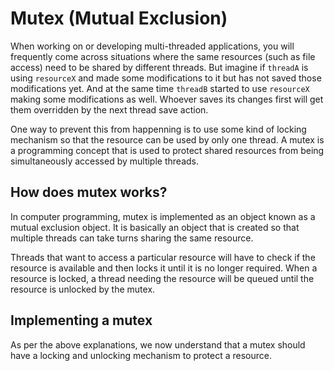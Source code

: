 # Mutex (Mutual Exclusion)

When working on or developing multi-threaded applications, you will frequently come across situations where the same resources (such as file access) need to be shared by different threads. But imagine if `threadA` is using `resourceX` and made some modifications to it but has not saved those modifications yet. And at the same time `threadB` started to use `resourceX` making some modifications as well. Whoever saves its changes first will get them overridden by the next thread save action.

One way to prevent this from happenning is to use some kind of locking mechanism so that the resource can be used by only one thread. A mutex is a programming concept that is used to protect shared resources from being simultaneously accessed by multiple threads.


## How does mutex works?
In computer programming, mutex is implemented as an object known as a mutual exclusion object. It is basically an object that is created so that multiple threads can take turns sharing the same resource.

Threads that want to access a particular resource will have to check if the resource is available and then locks it until it is no longer required. When a resource is locked, a thread needing the resource will be queued until the resource is unlocked by the mutex.


## Implementing a mutex
As per the above explanations, we now understand that a mutex should have a locking and unlocking mechanism to protect a resource.
